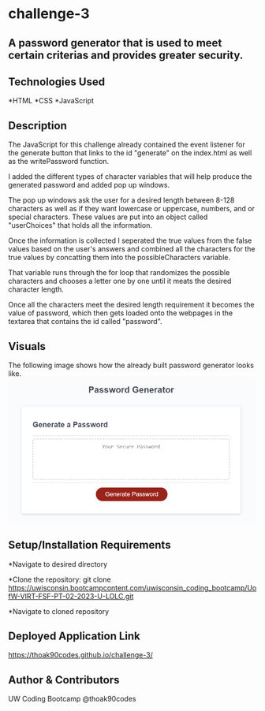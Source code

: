 # challenge-3

## A password generator that is used to meet certain criterias and provides greater security.


## Technologies Used

*HTML
*CSS
*JavaScript


## Description

The JavaScript for this challenge already contained the event listener for the generate button that links to the id "generate" on the index.html as well as the writePassword function. 

I added the different types of character variables that will help produce the generated password and added pop up windows. 

The pop up windows ask the user for a desired length between 8-128 characters as well as if they want lowercase or uppercase, numbers, and or special characters. These values are put into an object called "userChoices" that holds all the information. 

Once the information is collected I seperated the true values from the false values based on the user's answers and combined all the characters for the true values by concatting them into the possibleCharacters variable. 

That variable runs through the for loop that randomizes the possible characters and chooses a letter one by one until it meats the desired character length.

Once all the characters meet the desired length requirement it becomes the value of password, which then gets loaded onto the webpages in the textarea that contains the id called "password". 

## Visuals
The following image shows how the already built password generator looks like.
![](./assets/images/password-generator-webpage.png)



## Setup/Installation Requirements

*Navigate to desired directory

*Clone the repository:
git clone https://uwisconsin.bootcampcontent.com/uwisconsin_coding_bootcamp/UofW-VIRT-FSF-PT-02-2023-U-LOLC.git

*Navigate to cloned repository


## Deployed Application Link

https://thoak90codes.github.io/challenge-3/


## Author & Contributors
UW Coding Bootcamp
@thoak90codes

